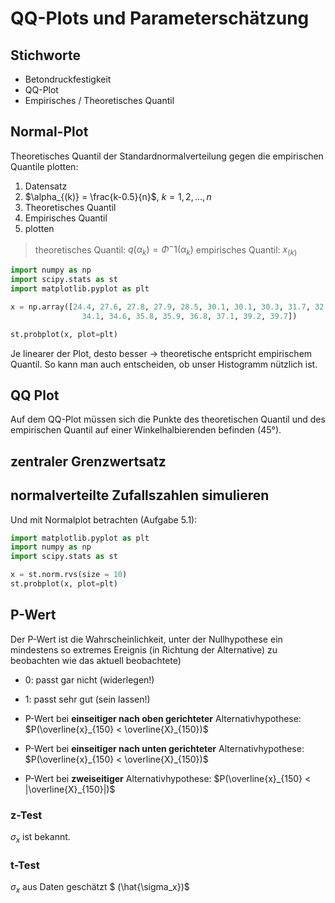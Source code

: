 # QQ-Plots und Parameterschätzung

## Stichworte

* Betondruckfestigkeit
* QQ-Plot
* Empirisches / Theoretisches Quantil

## Normal-Plot

Theoretisches Quantil der Standardnormalverteilung gegen die empirischen Quantile plotten: 

1. Datensatz
2. $\alpha_{(k)} = \frac{k-0.5}{n}$, $k = 1, 2, ..., n$
3. Theoretisches Quantil
4. Empirisches Quantil
5. plotten

> theoretisches Quantil: $q(\alpha_k) = \Phi^-1(\alpha_k)$
> empirisches Quantil: $x_{(k)}$

```python
import numpy as np
import scipy.stats as st
import matplotlib.pyplot as plt

x = np.array([24.4, 27.6, 27.8, 27.9, 28.5, 30.1, 30.1, 30.3, 31.7, 32.2, 32.8, 33.3, 33.5, 
				34.1, 34.6, 35.8, 35.9, 36.8, 37.1, 39.2, 39.7])

st.probplot(x, plot=plt)
```

Je linearer der Plot, desto besser $\to$ theoretische entspricht empirischem Quantil. So kann man auch entscheiden, ob unser Histogramm nützlich ist.

## QQ Plot

Auf dem QQ-Plot müssen sich die Punkte des theoretischen Quantil und des empirischen Quantil auf einer Winkelhalbierenden befinden (45°).

## zentraler Grenzwertsatz

## normalverteilte Zufallszahlen simulieren

Und mit Normalplot betrachten (Aufgabe 5.1):

```python
import matplotlib.pyplot as plt
import numpy as np
import scipy.stats as st

x = st.norm.rvs(size = 10)
st.probplot(x, plot=plt)
```

## P-Wert

Der P-Wert ist die Wahrscheinlichkeit, unter der Nullhypothese ein mindestens so extremes Ereignis (in Richtung der Alternative) zu beobachten wie das aktuell beobachtete)

* 0: passt gar nicht (widerlegen!)
* 1: passt sehr gut (sein lassen!)

* P-Wert bei **einseitiger nach oben gerichteter** Alternativhypothese: $P(\overline{x}_{150} < \overline{X}_{150})$
* P-Wert bei **einseitiger nach unten gerichteter** Alternativhypothese: $P(\overline{x}_{150} < \overline{X}_{150})$
* P-Wert bei **zweiseitiger** Alternativhypothese: $P(\overline{x}_{150} < |\overline{X}_{150}|)$

### z-Test

$\sigma_x$ ist bekannt.

### t-Test

$\sigma_x$ aus Daten geschätzt $
(\hat{\sigma_x})$

